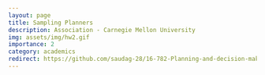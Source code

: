 ```yaml
---
layout: page
title: Sampling Planners
description: Association - Carnegie Mellon University
img: assets/img/hw2.gif
importance: 2
category: academics
redirect: https://github.com/saudag-28/16-782-Planning-and-decision-making-in-robotics/tree/main/HW2
---
```

